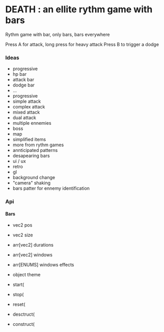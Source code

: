 # DEATH : an ellite rythm game with bars

Rythm game with bar, only bars, bars everywhere

Press A for attack, long press for heavy attack
Press B to trigger a dodge

### Ideas

- progressive
 - hp bar
 - attack bar
 - dodge bar
 - ...
- progressive
 - simple attack
 - complex attack
 - mixed attack
 - dual attack
 - multiple ennemies
 - boss
- map
- simplified items
- more from rythm games
 - annticipated patterns
 - desapearing bars
- ui / ux
 - retro
 - gl
 - background change
 - "camera" shaking
 - bars patter for ennemy identification
 
 ### Api
 
 #### Bars
 
 - vec2 pos
 - vec2 size
 - arr[vec2] durations
 - arr[vec2] windows
 - arr[ENUMS] windows effects
 - object theme
 
 - start(
 - stop(
 - reset(
 - desctruct(
 - construct(
 
